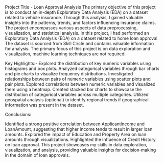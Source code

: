 Project Title - Loan Approval Analysis 
The primary objective of this project is to conduct an in-depth Exploratory Data Analysis (EDA) on a dataset related to vehicle insurance. Through this analysis, I gained valuable insights into the patterns, trends, and factors influencing insurance claims. The project encompasses various aspects of data preprocessing, visualization, and statistical analysis.
In this project, I had  performed an Exploratory Data Analysis (EDA) on a dataset related to home loan approval. The dataset is sourced from Skill Circle and contains valuable information for analysis. The primary focus of this project is on data exploration and visualization, machine learning techniques are not required.

Key Highlights:-
Explored the distribution of key numeric variables using histograms and box plots.
Analyzed categorical variables through bar charts and pie charts to visualize frequency distributions.
Investigated relationships between pairs of numeric variables using scatter plots and pair plots.
Explored correlations between numeric variables and visualized them using a heatmap.
Created stacked bar charts to showcase the distribution of categorical variables across multiple categories.
Utilized geospatial analysis (optional) to identify regional trends if geographical information was present in the dataset.

Conclusions:

Identified a strong positive correlation between ApplicantIncome and LoanAmount, suggesting that higher income tends to result in larger loan amounts.
Explored the impact of Education and Property Area on loan amounts through visualizations.
Highlighted the influence of Credit History on loan approval.
This project showcases my skills in data exploration, visualization, and analysis, providing valuable insights for decision-making in the domain of loan approvals.

